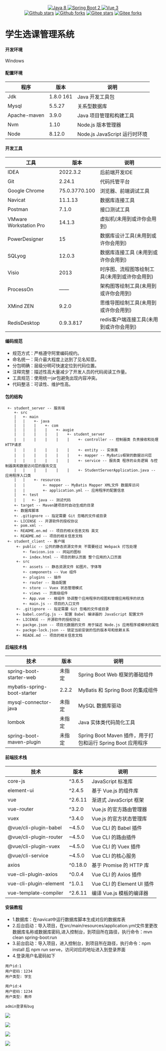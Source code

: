 
<p align="center"><a href='https://docs.oracle.com/en/java/javase/8'><img alt="Java 8" src="readme/Java8.png">
</a>
    <a href='https://docs.spring.io/spring-boot/docs/2.6.2-SNAPSHOT/reference/html'>
<img alt="Spring Boot 2" src="https://img.shields.io/badge/Spring%20Boot%202-%23000000.svg?logo=springboot">
</a>
    <a href='https://staging-cn.vuejs.org'>
<img alt="Vue 3" src="https://img.shields.io/badge/Vue%202%20-%232b3847.svg?logo=vue.js">
</a><br/>
    <a href='#'><img alt="Github stars" src="https://img.shields.io/github/stars/201206030/novel?logo=github"></a>
    <a href='#'><img alt="Github forks" src="https://img.shields.io/github/forks/201206030/novel?logo=github"></a>
    <a href='#'><img alt="Gitee stars" src="https://gitee.com/novel_dev_team/novel/badge/star.svg?theme=gitee"></a>
    <a href='#'><img alt="Gitee forks" src="https://gitee.com/novel_dev_team/novel/badge/fork.svg?theme=gitee"></a>
</p>

# 学生选课管理系统

#### 开发环境
Windows

#### 配置环境

| 程序           | 版本        | 说明                       |
|--------------|-----------|--------------------------|
| Jdk          | 1.8.0 161 | Java 开发工具包               |
| Mysql        | 5.5.27    | 关系型数据库                   |
| Apache-maven | 3.9.0     | Java 项目管理和构建工具           |
| Nvm          | 1.10      | Node.js 版本管理器            |
| Node         | 8.12.0    | Node.js JavaScript 运行时环境 |

#### 开发工具

| 工具                       | 版本            | 说明                      |
|--------------------------|---------------|-------------------------|
| IDEA                     | 2022.3.2      | 后前端开发IDE                |
| Git                      | 2.24.1        | 代码托管平台                  |
| Google   Chrome          | 75.0.3770.100 | 浏览器、前端调试工具              |
| Navicat                  | 11.1.13       | 数据库连接工具                 |
| Postman                  | 7.1.0         | 接口测试工具                  |
| VMware   Workstation Pro | 14.1.3        | 虚拟机(未用到或许你会用到)          |
| PowerDesigner            | 15            | 数据库设计工具(未用到或许你会用到)      |
| SQLyog                   | 12.0.3        | 数据库连接工具 (未用到或许你会用到)     |
| Visio                    | 2013          | 时序图、流程图等绘制工具(未用到或许你会用到) |
| ProcessOn                | ——            | 架构图等绘制工具(未用到或许你会用到)     |
| XMind   ZEN              | 9.2.0         | 思维导图绘制工具(未用到或许你会用到)     |
| RedisDesktop             | 0.9.3.817     | redis客户端连接工具(未用到或许你会用到) |

#### 编码规范

- 规范方式：严格遵守阿里编码规约。
- 命名统一：简介最大程度上达到了见名知意。
- 分包明确：层级分明可快速定位到代码位置。
- 注释完整：描述性高大量减少了开发人员的代码阅读工作量。
- 工具规范：使用统一jar包避免出现内容冲突。
- 代码整洁：可读性、维护性高。

#### 包的结构
```
 +- student_server -- 服务端
    +- src
    |   +- main
    |   |    +- java
    |   |    |    +- com
    |   |    |    |    +- augie
    |   |    |    |    |    +- student_server
    |   |    |    |    |    |    +- controller -- 控制器类 负责接收和处理HTTP请求
    |   |    |    |    |    |    +- entity -- 实体类
    |   |    |    |    |    |    +- mapper -- MyBatis框架的数据访问层
    |   |    |    |    |    |    +- service -- 服务类 程序的业务逻辑 与控制器类和数据访问层的服务交互
    |   |    |    |    |    |    +- StudentServerApplication.java -- 应用程序入口类
    |   |    +- resources
    |   |        +- mapper -- MyBatis Mapper XML文件 数据库访问
    |   |        +- application.yml -- 应用程序的配置信息
    |   +- test
    |  	|	+- java -- 测试代码
    +- target -- Maven建项目时自动生成的目录
    +- 数据库脚本
    +- .gitignore -- 指定需要 Git 忽略的文件或目录
    +- LICENSE -- 开源软件的授权协议
    +- pom.xml -- 
    +- README.en.md -- 项目的相关信息文档 英文
    +- README.md -- 项目的相关信息文档
 +- student_client -- 客户端
     +- public -- 公共的静态资源文件夹 不需要经过 Webpack 打包处理
        +- favicon.ico -- 网站的图标
        +- index.html -- 项目的默认页面 整个应用的入口页面
     +- src
        +- assets -- 静态资源文件 如图片、字体等
        +- components -- Vue 组件
        +- plugins -- 插件
        +- router -- 路由配置
        +- store -- Vuex 状态管理模式
        +- views -- 页面级组件
        +- App.vue -- 根组件 协调整个应用程序的视图和管理应用程序的状态
        +- main.js -- 项目的入口文件
     +- .gitignore -- 指定需要 Git 忽略的文件或目录
     +- babel.config.js -- 配置 Babel 编译器的 JavaScript 配置文件
     +- LICENSE -- 开源软件的授权协议
     +- packge.json -- 项目元数据的文件 用于描述 Node.js 应用程序或模块的属性
     +- packge-lock.json -- 锁定当前安装的包的版本号和依赖关系
     +- READE.md -- 项目的相关信息文档
```
#### 后端技术栈

| 技术                          | 版本    | 说明                                            |
|-----------------------------|-------|-----------------------------------------------|
| spring-boot-starter-web     | 未指定   | Spring Boot Web 框架的基础组件                       |
| mybatis-spring-boot-starter | 2.2.2 | MyBatis 和 Spring Boot 的集成组件                   |
| mysql-connector-java        | 未指定   | MySQL 数据库驱动                                   |
| lombok                      | 未指定   | Java 实体类代码简化工具                                |
| spring-boot-maven-plugin    | 未指定   | Spring Boot Maven 插件，用于打包和运行 Spring Boot 应用程序 |
#### 前端技术栈

| 技术                     | 版本      | 说明                      |
|------------------------|---------|-------------------------|
| core-js                | ^3.6.5  | JavaScript 标准库          |
| element-ui             | ^2.4.5  | 基于 Vue.js 的组件库          |
| vue                    | ^2.6.11 | 渐进式 JavaScript 框架       |
| vue-router             | ^3.2.0  | Vue.js 的官方路由管理器         |
| vuex                   | ^3.4.0  | Vue.js 的官方状态管理库         |
| @vue/cli-plugin-babel  | ~4.5.0  | Vue CLI 的 Babel 插件      |
| @vue/cli-plugin-router | ~4.5.0  | Vue CLI 的路由插件           |
| @vue/cli-plugin-vuex   | ~4.5.0  | Vue CLI 的 Vuex 插件       |
| @vue/cli-service       | ~4.5.0  | Vue CLI 的核心服务           |
| axios                  | ^0.18.0 | 基于 Promise 的 HTTP 库     |
| vue-cli-plugin-axios   | ^0.0.4  | Vue CLI 的 Axios 插件      |
| vue-cli-plugin-element | ^1.0.1  | Vue CLI 的 Element UI 插件 |
| vue-template-compiler  | ^2.6.11 | 编译 Vue.js 模板的编译器        |

#### 安装教程
- 1.数据库：在navicat中运行数据库脚本生成对应的数据库表
- 2.后台启动：导入项目，在src/main/resources/application.yml文件里更改数据库名称或数据库密码,进入控制台，到项目所在路径，执行命令：mvn clean spring-boot:run
- 3.前台启动：导入项目，进入控制台，到项目所在路径，执行命令：npm install 后 npm run serve，访问对应的地址进入到登录界面
- 4.登录用户名密码如下

```
用户id:1
用户密码：1234
用户类型: 学生

用户id:4
用户密码：1234
用户类型: 教师

admin登录有bug
```

![](readme/sb-1.png)

![](readme/sb-2.png)

![](readme/vue-1.png)

![](readme/vue-2.png)